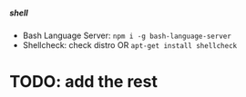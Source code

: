 ##### shell

  - Bash Language Server: `npm i -g bash-language-server`
  - Shellcheck: check distro OR `apt-get install shellcheck`

# TODO: add the rest
